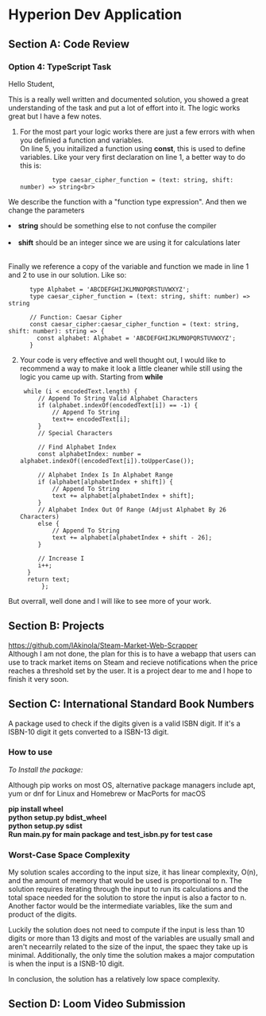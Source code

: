 # Hyperion Dev Application

## Section A: Code Review
### **Option 4: TypeScript Task**

Hello Student,

This is a really well written and documented solution, 
you showed a great understanding of the task and put a lot of effort into it.
The logic works great but I have a few notes.

1. For the most part your logic works there are just a few errors with when you definied
   a function and variables.<br>
On line 5, you initailized a function using __const__, this is used to define variables. Like your very first declaration on line 1, a better way to do this is:<br>
       
       
       			type caesar_cipher_function = (text: string, shift: number) => string<br>
			
					
 We describe the function with a "function type expression". And then we change the parameters<br>
			<li> __string__ should be something else to not confuse the compiler</li><br>
			<li>__shift__ should be an integer since we are using it for calculations later</li><br>
			
Finally we reference a copy of the variable and function we made in line 1 and 2 to use in our
solution. Like so:
	
          type Alphabet = 'ABCDEFGHIJKLMNOPQRSTUVWXYZ';
          type caesar_cipher_function = (text: string, shift: number) => string

          // Function: Caesar Cipher
          const caesar_cipher:caesar_cipher_function = (text: string, shift: number): string => {
            const alphabet: Alphabet = 'ABCDEFGHIJKLMNOPQRSTUVWXYZ';
          }
2. Your code is very effective and well thought out, I would like to recommend a way to make it look a little 
   cleaner while still using the logic you came up with. Starting from __while__ <br>
   
   
   
		while (i < encodedText.length) {
			// Append To String Valid Alphabet Characters
			if (alphabet.indexOf(encodedText[i]) == -1) {
				// Append To String
				text+= encodedText[i];
			}
			// Special Characters

			// Find Alphabet Index
			const alphabetIndex: number = alphabet.indexOf((encodedText[i]).toUpperCase());

			// Alphabet Index Is In Alphabet Range
			if (alphabet[alphabetIndex + shift]) {
				// Append To String
				text += alphabet[alphabetIndex + shift];        
			}
			// Alphabet Index Out Of Range (Adjust Alphabet By 26 Characters)
			else {
				// Append To String
				text += alphabet[alphabetIndex + shift - 26];
			}

		 	// Increase I
		 	i++;
		 }
		 return text;
	       	 };
 

But overrall, well done and I will like to see more of your work.

## Section B: Projects
https://github.com/IAkinola/Steam-Market-Web-Scrapper <br>
Although I am not done, the plan for this is to have a webapp that users can use to track market items on Steam and recieve notifications when the price
reaches a threshold set by the user. It is a project dear to me and I hope to finish it very soon.

## Section C: International Standard Book Numbers
A package used to check if the digits given is a valid ISBN digit. If it's a ISBN-10 digit it gets converted to a ISBN-13 digit.
### How to use 
_To Install the package:_ <br>

Although pip works on most OS, alternative package managers include apt, yum or dnf for Linux and Homebrew or MacPorts for macOS 

**pip install wheel<br>**
**python setup.py bdist_wheel<br>**
**python setup.py sdist<br>**
**Run main.py for main package and test_isbn.py for test case<br>**

### Worst-Case Space Complexity
My solution scales according to the input size, it has linear complexity, O(n), and the amount of 
memory that would be used is proportional to n. The solution requires iterating through the input
to run its calculations and the total space needed for the solution to store the input is also a factor 
to n. Another factor would be the intermediate variables, like the sum and product of the digits.<br>

Luckily the solution does not need to compute if the input is less than 10 digits or more than 13 
digits and most of the variables are usually small and aren't necearrily related to the size of the 
input, the spaec they take up is minimal. Additionally, the only time the solution makes a major computation
is when the input is a ISNB-10 digit.<br>

In conclusion, the solution has a relatively low space complexity.<br>

## Section D: Loom Video Submission
